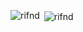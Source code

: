 <p><img align="left" src="https://github-readme-stats.vercel.app/api/top-langs?username=rifnd&show_icons=true&locale=en&layout=compact" alt="rifnd"/></p>
<p>&nbsp;<img align="center" src="https://github-readme-stats.vercel.app/api?username=rifnd&show_icons=true&locale=en" alt="rifnd"/></p>